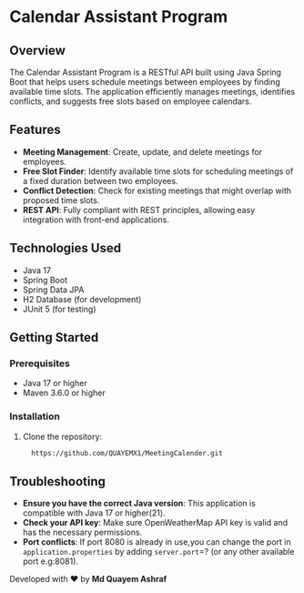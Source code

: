 # Calendar Assistant Program

## Overview

The Calendar Assistant Program is a RESTful API built using Java Spring Boot that helps users schedule meetings between employees by finding available time slots. The application efficiently manages meetings, identifies conflicts, and suggests free slots based on employee calendars.

## Features

- **Meeting Management**: Create, update, and delete meetings for employees.
- **Free Slot Finder**: Identify available time slots for scheduling meetings of a fixed duration between two employees.
- **Conflict Detection**: Check for existing meetings that might overlap with proposed time slots.
- **REST API**: Fully compliant with REST principles, allowing easy integration with front-end applications.

## Technologies Used

- Java 17
- Spring Boot
- Spring Data JPA
- H2 Database (for development)
- JUnit 5 (for testing)

## Getting Started

### Prerequisites

- Java 17 or higher
- Maven 3.6.0 or higher

### Installation

1. Clone the repository:
   ```bash
     https://github.com/QUAYEMX1/MeetingCalender.git


## Troubleshooting

- **Ensure you have the correct Java version**: This application is compatible with Java 17 or higher(21).
- **Check your API key**: Make sure OpenWeatherMap API key is valid and has the necessary permissions.
- **Port conflicts**: If port 8080 is already in use,you can change the port in `application.properties` by adding `server.port`=? (or any other available port e.g:8081).

Developed with ❤️ by **Md Quayem Ashraf**

